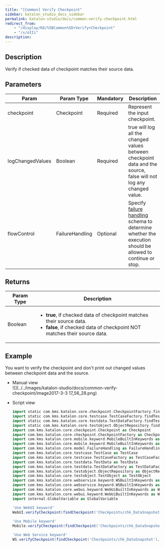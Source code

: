 ```yaml
---
title: "[Common] Verify Checkpoint" 
sidebar: katalon_studio_docs_sidebar
permalink: katalon-studio/docs/common-verify-checkpoint.html 
redirect_from:
    - "/display/KD/%5BCommon%5D+Verify+Checkpoint"
    - "/x/oIIi"
description: 
---
```

Description  
-------------

Verify if checked data of checkpoint matches their source data.

Parameters  
------------

| Param | Param Type | Mandatory | Description |
| --- | --- | --- | --- |
| checkpoint | Checkpoint | Required | Represent the input checkpoint. |
| logChangedValues | Boolean | Required | true will log all the changed values between checkpoint data and the source, false will not log any changed value. |
| flowControl | FailureHandling | Optional | Specify [failure handling](/x/qAAM) schema to determine whether the execution should be allowed to continue or stop. |

Returns
-------

<table><thead><tr><th>Param Type</th><th>Description</th></tr></thead><tbody><tr><td>Boolean</td><td><ul><li><strong>true</strong>, if checked data of checkpoint matches their source data.</li><li><strong>false</strong>, if checked data of checkpoint NOT matches their source data.</li></ul></td></tr></tbody></table>

Example 
--------

You want to verify the checkpoint and don't print out changed values between checkpoint data and the source.

*   Manual view    
    ![](../../images/katalon-studio/docs/common-verify-checkpoint/image2017-3-3 17_56_28.png)
*   Script view 
    
    ```groovy
    import static com.kms.katalon.core.checkpoint.CheckpointFactory.findCheckpoint
    import static com.kms.katalon.core.testcase.TestCaseFactory.findTestCase
    import static com.kms.katalon.core.testdata.TestDataFactory.findTestData
    import static com.kms.katalon.core.testobject.ObjectRepository.findTestObject
    import com.kms.katalon.core.checkpoint.Checkpoint as Checkpoint
    import com.kms.katalon.core.checkpoint.CheckpointFactory as CheckpointFactory
    import com.kms.katalon.core.mobile.keyword.MobileBuiltInKeywords as MobileBuiltInKeywords
    import com.kms.katalon.core.mobile.keyword.MobileBuiltInKeywords as Mobile
    import com.kms.katalon.core.model.FailureHandling as FailureHandling
    import com.kms.katalon.core.testcase.TestCase as TestCase
    import com.kms.katalon.core.testcase.TestCaseFactory as TestCaseFactory
    import com.kms.katalon.core.testdata.TestData as TestData
    import com.kms.katalon.core.testdata.TestDataFactory as TestDataFactory
    import com.kms.katalon.core.testobject.ObjectRepository as ObjectRepository
    import com.kms.katalon.core.testobject.TestObject as TestObject
    import com.kms.katalon.core.webservice.keyword.WSBuiltInKeywords as WSBuiltInKeywords
    import com.kms.katalon.core.webservice.keyword.WSBuiltInKeywords as WS
    import com.kms.katalon.core.webui.keyword.WebUiBuiltInKeywords as WebUiBuiltInKeywords
    import com.kms.katalon.core.webui.keyword.WebUiBuiltInKeywords as WebUI
    import internal.GlobalVariable as GlobalVariable
    
    'Use WebUI keyword'
    WebUI.verifyCheckpoint(findCheckpoint('Checkpoints/chk_DataSnapshot'), false)
     
    'Use Mobile keyword'
    Mobile.verifyCheckpoint(findCheckpoint('Checkpoints/chk_DataSnapshot'), false)
    
    'Use Web Service keyword'
    WS.verifyCheckpoint(findCheckpoint('Checkpoints/chk_DataSnapshot'), false)
    
    ```